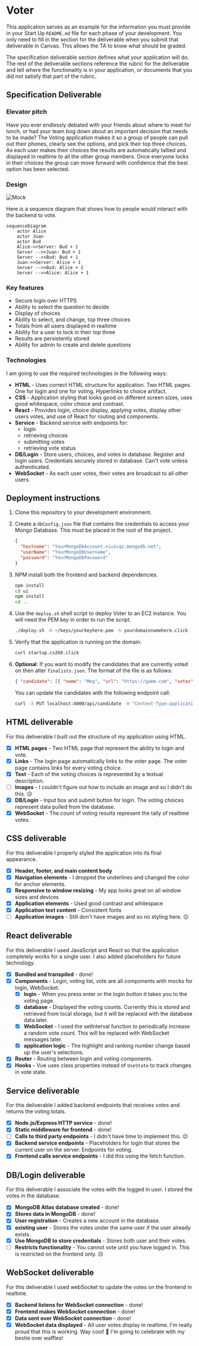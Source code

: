 # Voter

This application serves as an example for the information you must provide in your Start Up `README.md` file for each phase of your development. You only need to fill in the section for the deliverable when you submit that deliverable in Canvas. This allows the TA to know what should be graded.

The specification deliverable section defines what your application will do. The rest of the deliverable sections reference the rubric for the deliverable and tell where the functionality is in your application, or documents that you did not satisfy that part of the rubric.

## Specification Deliverable

### Elevator pitch

Have you ever endlessly debated with your friends about where to meet for lunch, or had your team bog down about an important decision that needs to be made? The Voting application makes it so a group of people can pull out their phones, clearly see the options, and pick their top three choices. As each user makes their choices the results are automatically tallied and displayed in realtime to all the other group members. Once everyone locks in their choices the group can move forward with confidence that the best option has been selected.

### Design

![Mock](voterMockUI.jpg)

Here is a sequence diagram that shows how to people would interact with the backend to vote.

```mermaid
sequenceDiagram
    actor Alice
    actor Juan
    actor Bud
    Alice->>Server: Bud + 1
    Server -->>Juan: Bud + 1
    Server -->>Bud: Bud + 1
    Juan->>Server: Alice + 1
    Server -->>Bud: Alice + 1
    Server -->>Alice: Alice + 1
```

### Key features

- Secure login over HTTPS
- Ability to select the question to decide
- Display of choices
- Ability to select, and change, top three choices
- Totals from all users displayed in realtime
- Ability for a user to lock in their top three
- Results are persistently stored
- Ability for admin to create and delete questions

### Technologies

I am going to use the required technologies in the following ways:

- **HTML** - Uses correct HTML structure for application. Two HTML pages. One for login and one for voting. Hyperlinks to choice artifact.
- **CSS** - Application styling that looks good on different screen sizes, uses good whitespace, color choice and contrast.
- **React** - Provides login, choice display, applying votes, display other users votes, and use of React for routing and components.
- **Service** - Backend service with endpoints for:
  - login
  - retrieving choices
  - submitting votes
  - retrieving vote status
- **DB/Login** - Store users, choices, and votes in database. Register and login users. Credentials securely stored in database. Can't vote unless authenticated.
- **WebSocket** - As each user votes, their votes are broadcast to all other users.

## Deployment instructions

1. Clone this repository to your development environment.
1. Create a `dbConfig.json` file that contains the credentials to access your Mongo Database. This must be placed in the root of the project.

   ```json
   {
     "hostname": "YourMongoDbAccount.xiu1cqz.mongodb.net",
     "userName": "YourMongoDbUsername",
     "password": "YourMongoDbPassword"
   }
   ```

1. NPM install both the frontend and backend dependencies.

   ```sh
   npm install
   cd ui
   npm install
   cd ..
   ```

1. Use the `deploy.sh` shell script to deploy Voter to an EC2 instance. You will need the PEM key in order to run the script.

   ```sh
   ./deploy.sh -k ~/keys/yourkeyhere.pem -h yourdomainnamehere.click
   ```

1. Verify that the application is running on the domain.

   ```sh
   curl startup.cs260.click
   ```

1. **Optional**: If you want to modify the candidates that are currently voted on then alter `finalists.json`. The format of the file is as follows:

   ```json
   { "candidate": [{ "name": "Meg", "url": "https://game.com", "votes": 0, "id": "game" }] }
   ```

   You can update the candidates with the following endpoint call:

   ```sh
   curl -X PUT localhost:4000/api/candidate -H "Content-Type:application/json" --data '@finalists.json'
   ```

## HTML deliverable

For this deliverable I built out the structure of my application using HTML.

- [x] **HTML pages** - Two HTML page that represent the ability to login and vote.
- [x] **Links** - The login page automatically links to the voter page. The voter page contains links for every voting choice.
- [x] **Text** - Each of the voting choices is represented by a textual description.
- [ ] **Images** - I couldn't figure out how to include an image and so I didn't do this. 😔
- [x] **DB/Login** - Input box and submit button for login. The voting choices represent data pulled from the database.
- [x] **WebSocket** - The count of voting results represent the tally of realtime votes.

## CSS deliverable

For this deliverable I properly styled the application into its final appearance.

- [x] **Header, footer, and main content body**
- [x] **Navigation elements** - I dropped the underlines and changed the color for anchor elements.
- [x] **Responsive to window resizing** - My app looks great on all window sizes and devices
- [x] **Application elements** - Used good contrast and whitespace
- [x] **Application text content** - Consistent fonts
- [ ] **Application images** - Still don't have images and so no styling here. 😔

## React deliverable

For this deliverable I used JavaScript and React so that the application completely works for a single user. I also added placeholders for future technology.

- [x] **Bundled and transpiled** - done!
- [x] **Components** - Login, voting list, vote are all components with mocks for login, WebSocket.
  - [x] **login** - When you press enter or the login button it takes you to the voting page.
  - [x] **database** - Displayed the voting counts. Currently this is stored and retrieved from local storage, but it will be replaced with the database data later.
  - [x] **WebSocket** - I used the setInterval function to periodically increase a random vote count. This will be replaced with WebSocket messages later.
  - [x] **application logic** - The highlight and ranking number change based up the user's selections.
- [x] **Router** - Routing between login and voting components.
- [x] **Hooks** - Vue uses class properties instead of `UseState` to track changes in vote state.

## Service deliverable

For this deliverable I added backend endpoints that receives votes and returns the voting totals.

- [x] **Node.js/Express HTTP service** - done!
- [x] **Static middleware for frontend** - done!
- [ ] **Calls to third party endpoints** - I didn't have time to implement this. 😔
- [x] **Backend service endpoints** - Placeholders for login that stores the current user on the server. Endpoints for voting.
- [x] **Frontend calls service endpoints** - I did this using the fetch function.

## DB/Login deliverable

For this deliverable I associate the votes with the logged in user. I stored the votes in the database.

- [x] **MongoDB Atlas database created** - done!
- [x] **Stores data in MongoDB** - done!
- [x] **User registration** - Creates a new account in the database.
- [x] **existing user** - Stores the votes under the same user if the user already exists.
- [x] **Use MongoDB to store credentials** - Stores both user and their votes.
- [ ] **Restricts functionality** - You cannot vote until you have logged in. This is restricted on the frontend only. 😔

## WebSocket deliverable

For this deliverable I used webSocket to update the votes on the frontend in realtime.

- [x] **Backend listens for WebSocket connection** - done!
- [x] **Frontend makes WebSocket connection** - done!
- [x] **Data sent over WebSocket connection** - done!
- [x] **WebSocket data displayed** - All user votes display in realtime. I'm really proud that this is working. Way cool! 🎉 I'm going to celebrate with my bestie over waffles!
